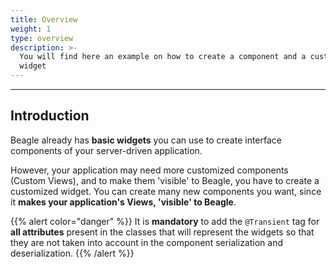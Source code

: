 ```yaml
---
title: Overview
weight: 1
type: overview
description: >-
  You will find here an example on how to create a component and a customized
  widget
---
```


---

## Introduction

Beagle already has **basic widgets** you can use to create interface components of your server-driven application. 

However, your application may need more customized components \(Custom Views\), and to make them 'visible' to Beagle, you have to create a customized widget. You can create many new components you want, since it **makes your application's Views, 'visible' to Beagle**. 







{{% alert color="danger" %}}
It is **mandatory** to add the `@Transient` tag for **all attributes** present in the classes that will represent the widgets so that they are not taken into account in the component serialization and deserialization.
{{% /alert %}}
